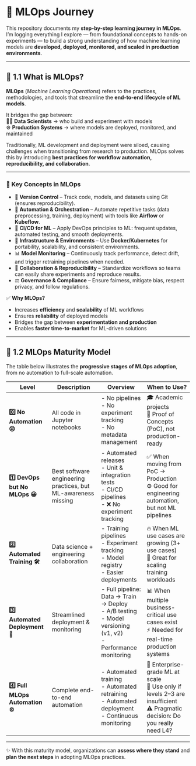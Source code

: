 # 🚀 MLOps Journey

This repository documents my **step-by-step learning journey in MLOps**.  
I’m logging everything I explore — from foundational concepts to hands-on experiments — to build a strong understanding of how machine learning models are **developed, deployed, monitored, and scaled in production environments**.  

---

## 📌 1.1 What is MLOps?

**MLOps** (*Machine Learning Operations*) refers to the practices, methodologies, and tools that streamline the **end-to-end lifecycle of ML models**.  

It bridges the gap between:  
👨‍🔬 **Data Scientists** → who build and experiment with models  
⚙️ **Production Systems** → where models are deployed, monitored, and maintained  

Traditionally, ML development and deployment were siloed, causing challenges when transitioning from research to production. MLOps solves this by introducing **best practices for workflow automation, reproducibility, and collaboration**.

---

### 🔑 Key Concepts in MLOps

- 📂 **Version Control** – Track code, models, and datasets using Git (ensures reproducibility).  
- 🤖 **Automation & Orchestration** – Automate repetitive tasks (data preprocessing, training, deployment) with tools like **Airflow** or **Kubeflow**.  
- 🔄 **CI/CD for ML** – Apply DevOps principles to ML: frequent updates, automated testing, and smooth deployments.  
- 🐳 **Infrastructure & Environments** – Use **Docker/Kubernetes** for portability, scalability, and consistent environments.  
- 📊 **Model Monitoring** – Continuously track performance, detect drift, and trigger retraining pipelines when needed.  
- 👥 **Collaboration & Reproducibility** – Standardize workflows so teams can easily share experiments and reproduce results.  
- ⚖️ **Governance & Compliance** – Ensure fairness, mitigate bias, respect privacy, and follow regulations.  

✅ **Why MLOps?**  
- Increases **efficiency** and **scalability** of ML workflows  
- Ensures **reliability** of deployed models  
- Bridges the gap between **experimentation and production**  
- Enables **faster time-to-market** for ML-driven solutions  

---

## 📌 1.2 MLOps Maturity Model

The table below illustrates the **progressive stages of MLOps adoption**, from no automation to full-scale automation.

| Level | Description | Overview | When to Use? |
|-------|-------------|----------|--------------|
| **0️⃣ No Automation 😢** | All code in Jupyter notebooks | - No pipelines<br>- No experiment tracking<br>- No metadata management | 🎓 Academic projects<br>🧪 Proof of Concepts (PoC), not production-ready |
| **1️⃣ DevOps but No MLOps 😀** | Best software engineering practices, but ML-awareness missing | - Automated releases<br>- Unit & integration tests<br>- CI/CD pipelines<br>- ❌ No experiment tracking | ✅ When moving from PoC → Production<br>⚙️ Good for engineering automation, but not ML pipelines |
| **2️⃣ Automated Training 🛠** | Data science + engineering collaboration | - Training pipelines<br>- Experiment tracking<br>- Model registry<br>- Easier deployments | 🔥 When ML use cases are growing (3+ use cases)<br>🚀 Great for scaling training workloads |
| **3️⃣ Automated Deployment 💬** | Streamlined deployment & monitoring | - Full pipeline: Data → Train → Deploy<br>- A/B testing<br>- Model versioning (v1, v2)<br>- Performance monitoring | 📊 When multiple business-critical use cases exist<br>⚡ Needed for real-time production systems |
| **4️⃣ Full MLOps Automation ⚙** | Complete end-to-end automation | - Automated training<br>- Automated retraining<br>- Automated deployment<br>- Continuous monitoring | 🏢 Enterprise-grade ML at scale<br>🤖 Use only if levels 2–3 are insufficient<br>⚠️ Pragmatic decision: Do you really need L4? |

---

✨ With this maturity model, organizations can **assess where they stand** and **plan the next steps** in adopting MLOps practices.  

